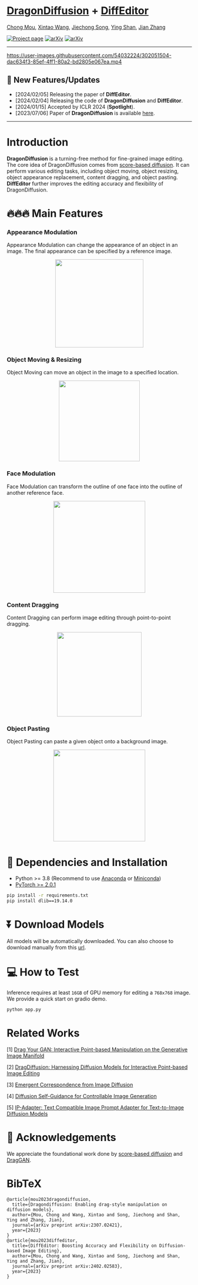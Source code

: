 # [DragonDiffusion](https://arxiv.org/abs/2307.02421) + [DiffEditor](https://arxiv.org/abs/2402.02583)
[Chong Mou](https://scholar.google.com/citations?user=SYQoDk0AAAAJ&hl=zh-CN),
[Xintao Wang](https://xinntao.github.io/),
[Jiechong Song](),
[Ying Shan](https://scholar.google.com/citations?user=4oXBp9UAAAAJ),
[Jian Zhang](https://jianzhang.tech/)

[![Project page](https://img.shields.io/badge/Project-Page-brightgreen)](https://mc-e.github.io/project/DragonDiffusion/)
[![arXiv](https://img.shields.io/badge/ArXiv-2304.08465-brightgreen)](https://arxiv.org/abs/2307.02421)
[![arXiv](https://img.shields.io/badge/ArXiv-2402.02583-brightgreen)](https://arxiv.org/abs/2402.02583)

---
https://user-images.githubusercontent.com/54032224/302051504-dac634f3-85ef-4ff1-80a2-bd2805e067ea.mp4

## 🚩 **New Features/Updates**
- [2024/02/05] Releasing the paper of **DiffEditor**.
- [2024/02/04] Releasing the code of **DragonDiffusion** and **DiffEditor**.
- [2024/01/15] Accepted by ICLR 2024 (**Spotlight**).
- [2023/07/06] Paper of **DragonDiffusion** is available [here](https://arxiv.org/abs/2307.02421).

---

# Introduction
**DragonDiffusion** is a turning-free method for fine-grained image editing. The core idea of DragonDiffusion comes from [score-based diffusion](https://arxiv.org/abs/2011.13456). It can perform various editing tasks, including object moving, object resizing, object appearance replacement, content dragging, and object pasting. **DiffEditor** further improves the editing accuracy and flexibility of DragonDiffusion.

# 🔥🔥🔥 Main Features  
### **Appearance Modulation**  
Appearance Modulation can change the appearance of an object in an image. The final appearance can be specified by a reference image.

<p align="center">
  <img src="https://huggingface.co/Adapter/DragonDiffusion/resolve/main/asserts/appearance.PNG" height=240>
</p>

### **Object Moving & Resizing**  
Object Moving can move an object in the image to a specified location.

<p align="center">
  <img src="https://huggingface.co/Adapter/DragonDiffusion/resolve/main/asserts/move.PNG" height=220>
</p>

### **Face Modulation**  
Face Modulation can transform the outline of one face into the outline of another reference face.

<p align="center">
  <img src="https://huggingface.co/Adapter/DragonDiffusion/resolve/main/asserts/face.PNG" height=250>
</p>

### **Content Dragging**  
Content Dragging can perform image editing through point-to-point dragging.

<p align="center">
  <img src="https://huggingface.co/Adapter/DragonDiffusion/resolve/main/asserts/drag.PNG" height=230>
</p>

### **Object Pasting**  
Object Pasting can paste a given object onto a background image.

<p align="center">
  <img src="https://huggingface.co/Adapter/DragonDiffusion/resolve/main/asserts/paste.PNG" height=250>
</p>

# 🔧 Dependencies and Installation

- Python >= 3.8 (Recommend to use [Anaconda](https://www.anaconda.com/download/#linux) or [Miniconda](https://docs.conda.io/en/latest/miniconda.html))
- [PyTorch >= 2.0.1](https://pytorch.org/)
```bash
pip install -r requirements.txt
pip install dlib==19.14.0
```

# ⏬ Download Models 
All models will be automatically downloaded. You can also choose to download manually from this [url](https://huggingface.co/Adapter/DragonDiffusion).

# 💻 How to Test
Inference requires at least `16GB` of GPU memory for editing a `768x768` image.  
We provide a quick start on gradio demo.
```bash
python app.py
```

# Related Works
[1] <a href="https://github.com/XingangPan/DragGAN">Drag Your GAN: Interactive Point-based Manipulation on the Generative Image Manifold</a>
</p>
<p>
[2] <a href="https://yujun-shi.github.io/projects/dragdiffusion.html">DragDiffusion: Harnessing Diffusion Models for Interactive Point-based Image Editing</a>
</p>
<p>
[3] <a href="https://arxiv.org/abs/2306.03881">
Emergent Correspondence from Image Diffusion</a></p>
<p>
[4] <a href="https://dave.ml/selfguidance/">Diffusion Self-Guidance for Controllable Image Generation</a>
</p>
<p>
[5] <a href="https://browse.arxiv.org/abs/2308.06721">IP-Adapter: Text Compatible Image Prompt Adapter for Text-to-Image Diffusion Models</a>
</p>

# 🤗 Acknowledgements
We appreciate the foundational work done by [score-based diffusion](https://arxiv.org/abs/2011.13456) and [DragGAN](https://arxiv.org/abs/2305.10973).

# BibTeX

    @article{mou2023dragondiffusion,
      title={Dragondiffusion: Enabling drag-style manipulation on diffusion models},
      author={Mou, Chong and Wang, Xintao and Song, Jiechong and Shan, Ying and Zhang, Jian},
      journal={arXiv preprint arXiv:2307.02421},
      year={2023}
    }
    @article{mou2023diffeditor,
      title={DiffEditor: Boosting Accuracy and Flexibility on Diffusion-based Image Editing},
      author={Mou, Chong and Wang, Xintao and Song, Jiechong and Shan, Ying and Zhang, Jian},
      journal={arXiv preprint arXiv:2402.02583},
      year={2023}
    }
